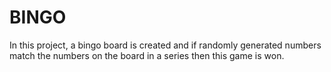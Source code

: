 # BINGO
In this project, a bingo board is created and if randomly generated numbers match the numbers on the board in a series then this game is won. 
